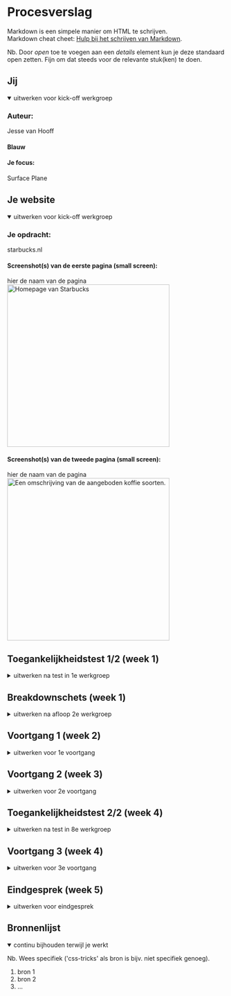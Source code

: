 # Procesverslag
Markdown is een simpele manier om HTML te schrijven.  
Markdown cheat cheet: [Hulp bij het schrijven van Markdown](https://github.com/adam-p/markdown-here/wiki/Markdown-Cheatsheet).



Nb. Door *open* toe te voegen aan een *details* element kun je deze standaard open zetten. Fijn om dat steeds voor de relevante stuk(ken) te doen.



## Jij

<details open>
  <summary>uitwerken voor kick-off werkgroep</summary>

  ### Auteur:
  Jesse van Hooff

  #### Blauw

  #### Je focus:
  Surface Plane
 
</details>





## Je website

<details open>
  <summary>uitwerken voor kick-off werkgroep</summary>

  ### Je opdracht:
  starbucks.nl

  #### Screenshot(s) van de eerste pagina (small screen): 
  hier de naam van de pagina  
  <img src="readme-images/screenshot1.png" width="375px" alt="Homepage van Starbucks">

  #### Screenshot(s) van de tweede pagina (small screen):
  hier de naam van de pagina  
  <img src="readme-images/screenshot2.png" width="375px" alt="Een omschrijving van de aangeboden koffie soorten.">
 
</details>



## Toegankelijkheidstest 1/2 (week 1)

<details>
  <summary>uitwerken na test in 1e werkgroep</summary>

### Bevindingen
  Lijst met je bevindingen die in de test naar voren kwamen:

  #### Screenreader
Omdat er ontzettend veel gebruik wordt gemaakt van divjes en er weinig alt-text aanwezig is, kan je er bijna niet uitkomen waar je bent op de pagina. Ook zouden titels/links beter moeten worden verteld i.p.v bepaalde codenamen te horen. Dit maakt het duidelijker voor de gebruiker. 	


#### Muis en Toetsenbord 
  Het navigeren met de tab-toets gaat redelijk goed, wel worden knoppen overgeslagen. Ook geeft hij niet aan bij welke sectie welke knop hoort. Zo word je ineens doorverwezen naar een compleet ander onderdeel van de website waar ook een "bestel nu" knop zit. Het is dus heel onduidelijk. 
  
  Door de code beter en hierarchisch duidelijker te schrijven, en rekening te houden met de navigatie patronen binnen de pagina zou het opgelost kunnen worden. 


#### Motoriek (shocks, elastiekjes)
Omdat de website kleinere buttons hanteert zou de focus daar op kunnen liggen, deze zijn namelijk slecht klikbaar voor mensen met spasme of andere zenuw aandoeningen. Door de buttons te vergroten kan ik de website beter toegankelijk maken, zonder per sé de huisstijl te doorbreken. Ik wil dit dan ook graag doorvoeren, al is het alleen maar om te testen of het dan ook echt beter werkt. 


#### Visueel (brillen, contrast, kleurenblind, dark/light). 
  
Hemianopia - Dit heeft geen tot weinig effect op de website. Doordat de informatie die wordt getoond op meerdere plekken wordt herhaald is er geen gemis aan informatie. 
Glaucoma - De ietwat kleine knoppen kunnen ervoor zorgen dat mensen met glaucoma het contrast iets minder goed zien. Dit komt ook door de dunne lijnen van knoppen, ik wil proberen om dit te verhelpen, in combinatie met de motorieke stoornis oplossing die ik hierboven beschrijf. 
Low Contrast - Dit staat in verband met de aandoening die ik hierboven beschrijf, aan het contrast kan nog het een en ander worden gedaan. Belangrijk punt hierbij zijn o.a de dunne lijntjes van knoppen en de kleine/dunne tekstjes.
Diabetic Eye Disease - Alhoewel het zeer hinderlijk is, blijft de website bruikbaar voor mensen met deze aandoening. Het contrast verhogen kan wel helpen. 
Cataract - De website is slecht te zien, het kan helpen om VoiceOver te gebruiken om duidelijk te hebben waar je op dat moment bent. 
Central Field Loss - Voornamelijk het Logo (de Hero image) en de afbeeldingen worden slechter zichtbaar. Het kan helpen om de tekst bondiger op te schrijven zodat gebruikers geen lange lappen tekst met gaten hoeven te lezen. 


</details>




## Breakdownschets (week 1)

<details>
  <summary>uitwerken na afloop 2e werkgroep</summary>

  ### de hele pagina: 
  <img src="readme-images/bschets-pagina.png" width="375px" alt="breakdown van de hele pagina">

  ### dynamisch deel (bijv menu): 
  <img src="readme-images/bschets-deel1.png" width="375px" alt="breakdown van een dynamisch deel">

  ### wellicht nog een dynamisch deel (bijv filter): 
  <img src="readme-images/bschets-deel2.png" width="375px" alt="breakdown van nog een dynamisch deel">

</details>





## Voortgang 1 (week 2)

<details>
  <summary>uitwerken voor 1e voortgang</summary>

  ### Stand van zaken
  Ik merkte dat ik nog wat moeite had met het benoemen van HTML tags. Ik heb daarom veel moeten Googlen en inspecten. Daarna ben ik begonnen met het tikken van de content en het verzamelen van al het beeldmateriaal. 


  ### Agenda voor meeting
  samen met je groepje opstellen

  | student 1      | student 2          | student 3    | student 4        |
  |                |                    |              |                  |
  | Breakdownschets Breakdownschets     Breakdownschets  Breakdownschets
   + Code           + Code              + Code          + Code


  ### Verslag van meeting
  hier na afloop snel de uitkomsten van de meeting vastleggen

  - punt 1
  - punt 2
  - nog een punt
  - ...

</details>





## Voortgang 2 (week 3)

<details>
  <summary>uitwerken voor 2e voortgang</summary>

  ### Stand van zaken
  Ik ben begonnen met het schrijven van de eerste CSS code. Ik merkte dat ik wederom veel terugviel op het internet, en dan met name de Flexbox uitleg van Chris Coyer. Het gaf mij rust om te weten dat ik steeds weer de stappen kon volgen. Ik ben nu bezig met het maken van de nav bar en het stylen van de navigatie knoppen. Ook ben ik bezig met het Javascript onderdeel in het menu. 


  ### Agenda voor meeting
  samen met je groepje opstellen

  | Jesse          | Emilio              | Giorgio        | Nathan           |
  | ---            | ---               | ---              | ---              |
  | CSS Bespreken  | CSS + Breakpoints | CSS Bespreken    | Geen Reactie     |
  | Javascript     | dit als er tijd is|                  | dit wil ik zeker |
  | ...            | ...               | ...              | ...              |


  ### Verslag van meeting
  hier na afloop snel de uitkomsten van de meeting vastleggen

  - punt 1
  - punt 2
  - nog een punt
- ...

</details>





## Toegankelijkheidstest 2/2 (week 4)

<details>
  <summary>uitwerken na test in 8e werkgroep</summary>

  ### Bevindingen
  Lijst met je bevindingen die in de test naar voren kwamen (geef ook aan wat er verbeterd is):

  #### Screenreader
  Hier korte omschrijving (met indien nodig afbeeldingen)

  Hier een omschrijving van hoe het opgelost kan worden (met indien nodig afbeeldingen)


  #### Muis en Toetsenbord 
  Hier korte omschrijving (met indien nodig afbeeldingen)

  Hier een omschrijving van hoe het opgelost kan worden (met indien nodig afbeeldingen)


  #### Motoriek (shocks, elastiekjes)
  Hier korte omschrijving (met indien nodig afbeeldingen)

  Hier een omschrijving van hoe het opgelost kan worden (met indien nodig afbeeldingen)


  #### Visueel (brillen, contrast, kleurenblind, dark/light). 
  Hier korte omschrijving (met indien nodig afbeeldingen)

  Hier een omschrijving van hoe het opgelost kan worden (met indien nodig afbeeldingen)

</details>





## Voortgang 3 (week 4)

<details>
  <summary>uitwerken voor 3e voortgang</summary>

  ### Stand van zaken
  hier dit ging goed & dit was lastig (neem ook screenshots op van delen van je website en code)


  ### Agenda voor meeting
  samen met je groepje opstellen

  | student 1      | student 2          | student 3    | student 4        |
  | ---            | ---                | ---          | ---              |
  | dit bespreken  | en dit             | en ik dit    | en dan ik dat    |
  | en dat ook nog | dit als er tijd is | nog een punt | dit wil ik zeker |
  | ...            | ...                | ...          | ...              |


  ### Verslag van meeting
  hier na afloop snel de uitkomsten van de meeting vastleggen

  - punt 1
  - punt 2
  - nog een punt
  - ...

</details>





## Eindgesprek (week 5)

<details>
  <summary>uitwerken voor eindgesprek</summary>

  ### Je uitkomst - karakteristiek screenshots:
  <img src="readme-images/dummy-plaatje.jpg" width="375px" alt="uitomst opdracht 1">


  ### Dit ging goed/Heb ik geleerd: 
  Korte omschrijving met plaatjes

  <img src="readme-images/dummy-plaatje.jpg" width="375px" alt="top">


  ### Dit was lastig/Is niet gelukt:
  Korte omschrijving met plaatjes

  <img src="readme-images/dummy-plaatje.jpg" width="375px" alt="bummer">
</details>





## Bronnenlijst

<details open>
  <summary>continu bijhouden terwijl je werkt</summary>

  Nb. Wees specifiek ('css-tricks' als bron is bijv. niet specifiek genoeg).

  1. bron 1
  2. bron 2
  3. ...

</details>
